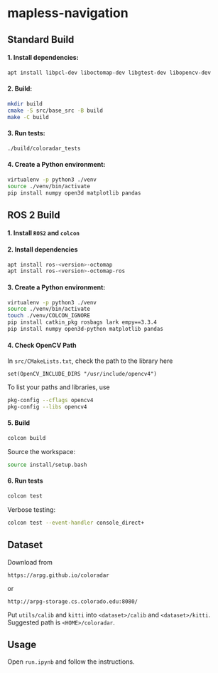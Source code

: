 # mapless-navigation

## Standard Build

#### 1. Install dependencies:
```bash
apt install libpcl-dev liboctomap-dev libgtest-dev libopencv-dev
```

#### 2. Build:
```bash
mkdir build
cmake -S src/base_src -B build
make -C build
```

#### 3. Run tests:
```bash
./build/coloradar_tests
```

#### 4. Create a Python environment:
```bash
virtualenv -p python3 ./venv
source ./venv/bin/activate
pip install numpy open3d matplotlib pandas
```

## ROS 2 Build
#### 1. Install `ROS2` and `colcon`

#### 2. Install dependencies
```bash
apt install ros-<version>-octomap
apt install ros-<version>-octomap-ros
```

#### 3. Create a Python environment:
```bash
virtualenv -p python3 ./venv
source ./venv/bin/activate
touch ./venv/COLCON_IGNORE 
pip install catkin_pkg rosbags lark empy==3.3.4
pip install numpy open3d-python matplotlib pandas
```

#### 4. Check OpenCV Path
In `src/CMakeLists.txt`, check the path to the library here
```text
set(OpenCV_INCLUDE_DIRS "/usr/include/opencv4")
```

To list your paths and libraries, use
```bash
pkg-config --cflags opencv4
pkg-config --libs opencv4
```

#### 5. Build
```bash
colcon build
```
Source the workspace:
```bash
source install/setup.bash
```

#### 6. Run tests
```bash
colcon test
```
Verbose testing:
```bash
colcon test --event-handler console_direct+
```

## Dataset
Download from
```
https://arpg.github.io/coloradar
```
or
```
http://arpg-storage.cs.colorado.edu:8080/
```
Put `utils/calib` and `kitti` into `<dataset>/calib` and `<dataset>/kitti`. Suggested path is `<HOME>/coloradar`.

[//]: # (#### 3.1 Convert bags into ros2 bags)

[//]: # (```bash)

[//]: # (chmod +x src/scripts/convert_bags_to_ros2.sh)

[//]: # (./src/scripts/convert_bags_to_ros2.sh)

[//]: # (```)


## Usage
Open `run.ipynb` and follow the instructions.
